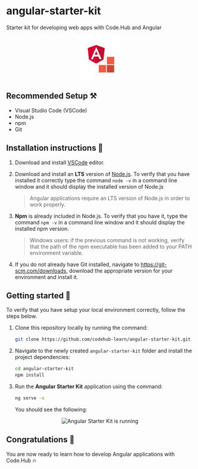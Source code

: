 # angular-starter-kit
Starter kit for developing web apps with Code.Hub and Angular

<p align="center">
  <img src="src/assets/logo.png" alt="Angular Starter Kit" />
</p>

## Recommended Setup ⚒️

- Visual Studio Code (VSCode)
- Node.js
- npm
- Git

## Installation instructions 📑

1. Download and install [VSCode](https://code.visualstudio.com/download) editor.
2. Download and install an **LTS** version of [Node.js](https://nodejs.org/). To verify that you have installed it correctly type the command `node -v` in a command line window and it should display the installed version of Node.js

    >Angular applications require an LTS version of Node.js in order to work properly.

3. **Npm** is already included in Node.js. To verify that you have it, type the command `npm -v` in a command line window and it should display the installed npm version.

    >Windows users: if the previous command is not working, verify that the path of the npm executable has been added to your PATH environment variable.

4. If you do not already have Git installed, navigate to https://git-scm.com/downloads, download the appropriate version for your environment and install it. 

## Getting started 🚀

To verify that you have setup your local environment correctly, follow the steps below.

1. Clone this repository locally by running the command:

   ```sh
   git clone https://github.com/codehub-learn/angular-starter-kit.git
   ```

2. Navigate to the newly created `angular-starter-kit` folder and install the project dependencies:
   ```sh
   cd angular-starter-kit
   npm install
   ```

3. Run the **Angular Starter Kit** application using the command:
    ```sh
   ng serve -o
   ```
   You should see the following:

<p align="center">
  <img src="app.png" alt="Angular Starter Kit is running" />
</p>

## Congratulations 👏
You are now ready to learn how to develop Angular applications with Code.Hub 🔥
